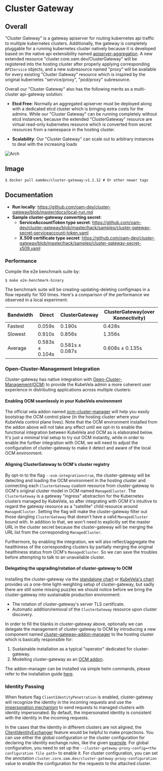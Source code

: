 # Cluster Gateway

## Overall

"Cluster Gateway" is a gateway apiserver for routing kubernetes api traffic
to multiple kubernetes clusters. Additionally, the gateway is completely 
pluggable for a running kubernetes cluster natively because it is developed
based on the native api extensibility named [apiserver-aggregation](https://kubernetes.io/docs/concepts/extend-kubernetes/api-extension/apiserver-aggregation/).
A new extended resource "cluster.core.oam.dev/ClusterGateway" will be 
registered into the hosting cluster after properly applying corresponding 
`APIService` objects, and a new subresource named "proxy" will be available 
for every existing "Cluster Gateway" resource which is inspired by the 
original kubernetes "service/proxy", "pod/proxy" subresource.

Overall our "Cluster Gateway" also has the following merits as a multi-cluster 
api-gateway solution:

- __Etcd Free__: Normally an aggregated apiserver must be deployed along 
  with a dedicated etcd cluster which is bringing extra costs for the admins. 
  While our "Cluster Gateway" can be running completely without etcd instances,
  because the extended "ClusterGateway" resource are virtual read-only 
  kubernetes resource which is converted from secret resources from a namespace
  in the hosting cluster.
  
- __Scalability__: Our "Cluster Gateway" can scale out to arbitrary instances
  to deal with the increasing loads 
  
![Arch](./docs/images/arch.png)


## Image

```shell
$ docker pull oamdev/cluster-gateway:v1.1.12 # Or other newer tags
```

## Documentation

- __Run locally__: https://github.com/oam-dev/cluster-gateway/blob/master/docs/local-run.md
- __Sample cluster-gateway converting secret__:
  - __ServiceAccountToken type secret__: https://github.com/oam-dev/cluster-gateway/blob/master/hack/samples/cluster-gateway-secret-serviceaccount-token.yaml
  - __X.509 certificate type secret__: https://github.com/oam-dev/cluster-gateway/blob/master/hack/samples/cluster-gateway-secret-x509.yaml

### Performance

Compile the e2e benchmark suite by:

```shell
$ make e2e-benchmark-binary
```

The benchmark suite will be creating-updating-deleting configmaps in a flow
repeatly for 100 times. Here's a comparison of the performance we observed
in a local experiment:


|  Bandwidth  |  Direct          |  ClusterGateway  | ClusterGateway(over Konnectivity) |
|-------------|------------------|------------------|-----------------------------------|
|  Fastest    |  0.059s          |  0.190s          | 0.428s                            |
|  Slowest    |  0.910s          |  0.856s          | 1.356s                            |
|  Average    |  0.583s ± 0.104s |  0.581s ± 0.087s | 0.608s ± 0.135s                   |

### Open-Cluster-Management Integration

Cluster-gateway has native integration with [Open-Cluster-Management(OCM)](https://open-cluster-management.io/)
to provide the KubeVela admin a more coherent user experience in distributing
applications across multiple clusters:

#### Enabling OCM seamlessly in your KubeVela environment

The official vela addon named [ocm-cluster-manager](https://github.com/oam-dev/catalog/tree/master/addons/ocm-cluster-manager)
will help you easily bootstrap the OCM control plane (in the hosting cluster
where your KubeVela control plane lives). Note that the OCM environment 
installed from the addon above will not take any effect until we opt-in to
enable the functional integration between KubeVela and OCM as is elaborated 
below. It's just a minimal trial setup to try out OCM instantly, while in order
to enable the further integration with OCM, we will need to adjust the 
configuration of cluster-gateway to make it detect and aware of the local OCM
environment.

#### Aligning ClusterGateway to OCM's cluster registry

By opt-in to the flag `--ocm-integration=true`, the cluster-gateway will be
detecting and loading the OCM environment in the hosting cluster and connecting
each `ClusterGateway` custom resource from cluster-gateway to OCM's original
cluster model in OCM named `ManagedCluster`. The `ClusterGateway` is a
gateway "ingress" abstraction for the Kubernetes clusters managed by KubeVela,
so after integrating with OCM it's intuitive to regard the gateway resource
as a "satellite" child resource around `ManagedCluster`. Setting the flag will
make the cluster-gateway filter out those dangling `ClusterGateway` that doesn't
have a valid `ManagedCluster` bound with. In addition to that, we won't need to
explicitly set the master URL in the cluster secret because the cluster-gateway
will be merging the URL list from the corresponding `ManagedCluster`. 

Furthermore, by enabling the integration, we will also reflect/aggregate the 
healthiness of the corresponding clusters by partially merging the original
healthiness status from OCM's `ManagedCluster`. So we can save the troubles 
before attempting to talk to an unavailable cluster.

#### Delegating the upgrading/rotation of cluster-gateway to OCM

Installing the cluster-gateway via the [standalone chart](https://github.com/oam-dev/cluster-gateway/tree/master/charts/cluster-gateway)
or [KubeVela's chart](https://github.com/oam-dev/kubevela/tree/master/charts/vela-core)
provides us a one-time light-weighting setup of cluster-gateway, but sadly 
there are still some missing puzzles we should notice before we bring the 
cluster-gateway into sustainable production environment:

- The rotation of cluster-gateway's server TLS certificate.
- Automatic addition/removal of the `ClusterGateway` resource upon cluster 
  discovery.

In order to fill the blanks in cluster-gateway above, optionally we can delegate
the management of cluster-gateway to OCM by introducing a new component named [cluster-gateway-addon-manager](https://github.com/oam-dev/cluster-gateway/tree/master/cmd/addon-manager)
to the hosting cluster which is basically responsible for:

1. Sustainable installation as a typical "operator" dedicated for
   cluster-gateway.
2. Modelling cluster-gateway as an [OCM addon](https://open-cluster-management.io/concepts/addon/).

The addon-manager can be installed via simple helm commands, please refer to
the installation guide [here](https://open-cluster-management.io/scenarios/pushing-kube-api-requests/#installation).

### Identity Passing

When feature flag `ClientIdentityPenetration` is enabled, cluster-gateway will 
recognize the identity in the incoming requests and use the [impersonation mechanism](https://kubernetes.io/docs/reference/access-authn-authz/authentication/#user-impersonation)
to send requests to managed clusters with identity impersonated. By default,
the impersonated identity is consistent with the identity in the incoming requests.

In the cases that the identity in different clusters are not aligned, the [ClientIdentityExchanger](https://github.com/oam-dev/cluster-gateway/issues/120)
feature would be helpful to make projections. You can use either the global configuration
or the cluster configuration for declaring the identity exchange rules, like the given 
[example](https://github.com/oam-dev/cluster-gateway/tree/master/examples/client-identity-exchanger/config.yaml).
For global configuration, you need to set up the `--cluster-gateway-proxy-config=<the configuration file path>`
to enable it. For cluster configuration, you can set the annotation `cluster.core.oam.dev/cluster-gateway-proxy-configuration`
value to enable the configuration for the requests to the attached cluster.